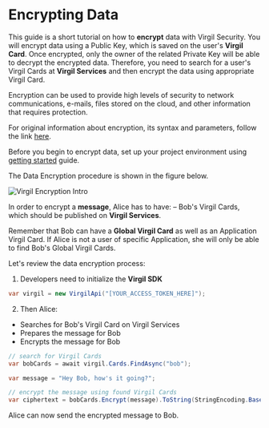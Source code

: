# Encrypting Data

This guide is a short tutorial on how to **encrypt** data with Virgil Security. You will encrypt data using a Public Key, which is saved on the user's **Virgil Card**. Once encrypted, only the owner of the related Private Key will be able to decrypt the encrypted data. Therefore, you need to search for a user's Virgil Cards at **Virgil Services** and then encrypt the data using appropriate Virgil Card.

Encryption can be used to provide high levels of security to network communications, e-mails, files stored on the cloud, and other information that requires protection.

For original information about encryption, its syntax and parameters, follow the link [here](https://github.com/VirgilSecurity/virgil/blob/wiki/wiki/glossary.md#encryption).

Before you begin to encrypt data, set up your project environment using [getting started](https://github.com/VirgilSecurity/virgil-sdk-net/blob/v4/documentation/guides/configuration/client.md) guide.

The Data Encryption procedure is shown in the figure below.

![Virgil Encryption Intro](https://github.com/VirgilSecurity/virgil-sdk-net/blob/v4/documentation/img/Encryption_introduction.png)

In order to encrypt a **message**, Alice has to have:
 – Bob's Virgil Cards, which should be published on **Virgil Services**.

Remember that Bob can have a **Global Virgil Card** as well as an Application Virgil Card. If Alice is not a user of specific Application, she will only be able to find Bob's Global Virgil Cards.

Let's review the data encryption process:

1. Developers need to initialize the **Virgil SDK**

```cs
var virgil = new VirgilApi("[YOUR_ACCESS_TOKEN_HERE]");
```

2. Then Alice:

  -  Searches for Bob's Virgil Card on Virgil Services
  -  Prepares the message for Bob
  -  Encrypts the message for Bob

  ```cs
  // search for Virgil Cards
  var bobCards = await virgil.Cards.FindAsync("bob");

  var message = "Hey Bob, how's it going?";

  // encrypt the message using found Virgil Cards
  var ciphertext = bobCards.Encrypt(message).ToString(StringEncoding.Base64);
  ```

Alice can now send the encrypted message to Bob.
